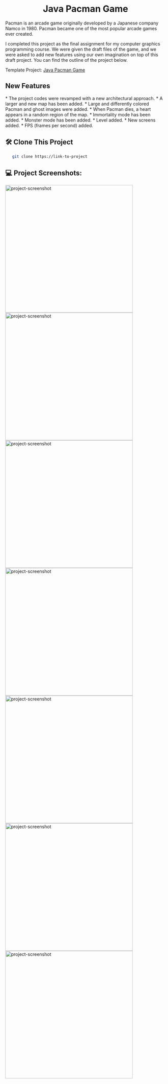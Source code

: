 <h1 align="center" id="title">Java Pacman Game</h1>

<p id="description-part-1">
Pacman is an arcade game originally developed by a Japanese company Namco in 1980. Pacman became one of the most popular arcade games ever created.
</p>

<p id="description-part-1">
I completed this project as the final assignment for my computer graphics programming course. We were given the draft files of the game, and we were asked to add new features using our own imagination on top of this draft project. You can find the outline of the project below.
</p>

Template Project:
<a href="https://github.com/janbodnar/Java-Pacman-Game">
Java Pacman Game
</a>

<h2>New Features</h2>
* The project codes were revamped with a new architectural approach.
* A larger and new map has been added.
* Large and differently colored Pacman and ghost images were added.
* When Pacman dies, a heart appears in a random region of the map.
* Immortality mode has been added.
* Monster mode has been added.
* Level added.
* New screens added.
* FPS (frames per second) added.

<h2>🛠️ Clone This Project</h2>

```bash
   git clone https://link-to-project
```

<h2>💻 Project Screenshots:</h2>

<img src="https://github.com/EmreToklu00/JavaPacmanGame/Github/welcome.png" alt="project-screenshot" width="400" height="400/">
<img src="https://github.com/EmreToklu00/JavaPacmanGame/Github/ingame.png" alt="project-screenshot" width="400" height="400/">
<img src="https://github.com/EmreToklu00/JavaPacmanGame/Github/newheart.png" alt="project-screenshot" width="400" height="400/">
<img src="https://github.com/EmreToklu00/JavaPacmanGame/Github/immortalmode.png" alt="project-screenshot" width="400" height="400/">
<img src="https://github.com/EmreToklu00/JavaPacmanGame/Github/beastmode.png" alt="project-screenshot" width="400" height="400/">
<img src="https://github.com/EmreToklu00/JavaPacmanGame/Github/youwin.png" alt="project-screenshot" width="400" height="400/">
<img src="https://github.com/EmreToklu00/JavaPacmanGame/Github/gameover.png" alt="project-screenshot" width="400" height="400/">

